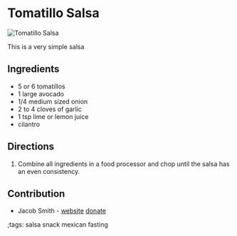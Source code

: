 # Tomatillo Salsa

![Tomatillo Salsa](pix/tomatillo_salsa.webp)

This is a very simple salsa

## Ingredients

- 5 or 6 tomatillos
- 1 large avocado
- 1/4 medium sized onion
- 2 to 4 cloves of garlic
- 1 tsp lime or lemon juice
- cilantro

## Directions

1. Combine all ingredients in a food processor and chop until the salsa has an even consistency.

## Contribution

- Jacob Smith - [website](https://jacobwsmith.xyz) [donate](https://www.paypal.com/paypalme/jacobwsmithxyz)

;tags: salsa snack mexican fasting
